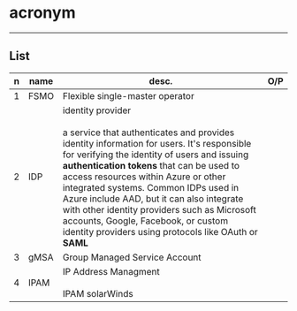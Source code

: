 # acronym

---

## List
|n|name|desc.|O/P|
|-|----|-----|---|
|1|FSMO|Flexible single-master operator|
|2|IDP|identity provider<br/><br/>a service that authenticates and provides identity information for users. It's responsible for verifying the identity of users and issuing **authentication tokens** that can be used to access resources within Azure or other integrated systems. Common IDPs used in Azure include AAD, but it can also integrate with other identity providers such as Microsoft accounts, Google, Facebook, or custom identity providers using protocols like OAuth or **SAML**
|3|gMSA|Group Managed Service Account| 
|4|IPAM|IP Address Managment<br/><br/>IPAM solarWinds|
